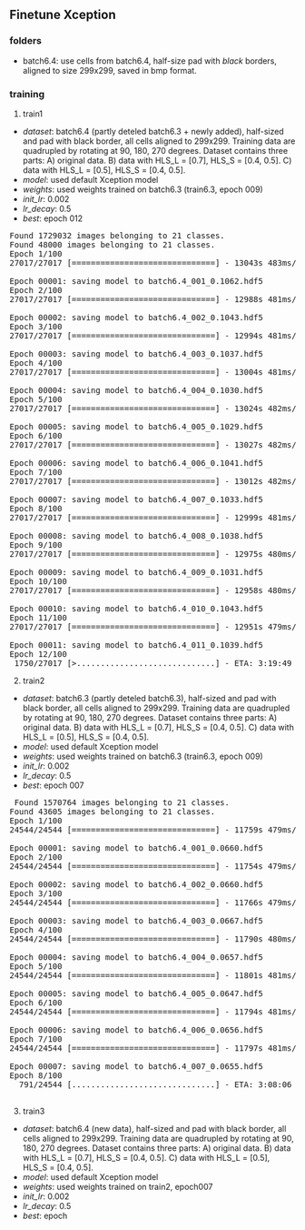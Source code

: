 ## Finetune Xception

### folders
 - batch6.4: use cells from batch6.4, half-size pad with *black* borders, aligned to size 299x299, saved in bmp format. 

### training
1. train1
 - _dataset_: batch6.4 (partly deteled batch6.3 + newly added), half-sized and pad with black border, all cells aligned to 299x299. Training data are quadrupled by rotating at 90, 180, 270 degrees. Dataset contains three parts: A) original data. B) data with HLS_L = [0.7], HLS_S = [0.4, 0.5]. C) data with HLS_L = [0.5], HLS_S = [0.4, 0.5].
 - _model_: used default Xception model
 - _weights_: used weights trained on batch6.3 (train6.3, epoch 009)
 - _init_lr_: 0.002
 - _lr_decay_: 0.5
 - _best_: epoch 012
 
<pre>
Found 1729032 images belonging to 21 classes.
Found 48000 images belonging to 21 classes.
Epoch 1/100
27017/27017 [==============================] - 13043s 483ms/step - loss: 0.1023 - acc: 0.9651 - val_loss: 0.1062 - val_acc: 0.9631

Epoch 00001: saving model to batch6.4_001_0.1062.hdf5
Epoch 2/100
27017/27017 [==============================] - 12988s 481ms/step - loss: 0.0928 - acc: 0.9682 - val_loss: 0.1043 - val_acc: 0.9638

Epoch 00002: saving model to batch6.4_002_0.1043.hdf5
Epoch 3/100
27017/27017 [==============================] - 12994s 481ms/step - loss: 0.0907 - acc: 0.9687 - val_loss: 0.1037 - val_acc: 0.9637

Epoch 00003: saving model to batch6.4_003_0.1037.hdf5
Epoch 4/100
27017/27017 [==============================] - 13004s 481ms/step - loss: 0.0893 - acc: 0.9693 - val_loss: 0.1030 - val_acc: 0.9641

Epoch 00004: saving model to batch6.4_004_0.1030.hdf5
Epoch 5/100
27017/27017 [==============================] - 13024s 482ms/step - loss: 0.0881 - acc: 0.9697 - val_loss: 0.1029 - val_acc: 0.9640

Epoch 00005: saving model to batch6.4_005_0.1029.hdf5
Epoch 6/100
27017/27017 [==============================] - 13027s 482ms/step - loss: 0.0876 - acc: 0.9698 - val_loss: 0.1041 - val_acc: 0.9636

Epoch 00006: saving model to batch6.4_006_0.1041.hdf5
Epoch 7/100
27017/27017 [==============================] - 13012s 482ms/step - loss: 0.0869 - acc: 0.9700 - val_loss: 0.1033 - val_acc: 0.9641

Epoch 00007: saving model to batch6.4_007_0.1033.hdf5
Epoch 8/100
27017/27017 [==============================] - 12999s 481ms/step - loss: 0.0871 - acc: 0.9699 - val_loss: 0.1038 - val_acc: 0.9637

Epoch 00008: saving model to batch6.4_008_0.1038.hdf5
Epoch 9/100
27017/27017 [==============================] - 12975s 480ms/step - loss: 0.0871 - acc: 0.9700 - val_loss: 0.1031 - val_acc: 0.9636

Epoch 00009: saving model to batch6.4_009_0.1031.hdf5
Epoch 10/100
27017/27017 [==============================] - 12958s 480ms/step - loss: 0.0873 - acc: 0.9701 - val_loss: 0.1043 - val_acc: 0.9637

Epoch 00010: saving model to batch6.4_010_0.1043.hdf5
Epoch 11/100
27017/27017 [==============================] - 12951s 479ms/step - loss: 0.0872 - acc: 0.9700 - val_loss: 0.1039 - val_acc: 0.9636

Epoch 00011: saving model to batch6.4_011_0.1039.hdf5
Epoch 12/100
 1750/27017 [>.............................] - ETA: 3:19:49 - loss: 0.0866 - acc: 0.9702
</pre>

2. train2
 - _dataset_: batch6.3 (partly deteled batch6.3), half-sized and pad with black border, all cells aligned to 299x299. Training data are quadrupled by rotating at 90, 180, 270 degrees. Dataset contains three parts: A) original data. B) data with HLS_L = [0.7], HLS_S = [0.4, 0.5]. C) data with HLS_L = [0.5], HLS_S = [0.4, 0.5].
 - _model_: used default Xception model
 - _weights_: used weights trained on batch6.3 (train6.3, epoch 009)
 - _init_lr_: 0.002
 - _lr_decay_: 0.5
 - _best_: epoch 007
 
 <pre>
 Found 1570764 images belonging to 21 classes.
Found 43605 images belonging to 21 classes.
Epoch 1/100
24544/24544 [==============================] - 11759s 479ms/step - loss: 0.0599 - acc: 0.9795 - val_loss: 0.0660 - val_acc: 0.9771

Epoch 00001: saving model to batch6.4_001_0.0660.hdf5
Epoch 2/100
24544/24544 [==============================] - 11754s 479ms/step - loss: 0.0566 - acc: 0.9804 - val_loss: 0.0660 - val_acc: 0.9778

Epoch 00002: saving model to batch6.4_002_0.0660.hdf5
Epoch 3/100
24544/24544 [==============================] - 11766s 479ms/step - loss: 0.0560 - acc: 0.9806 - val_loss: 0.0667 - val_acc: 0.9772

Epoch 00003: saving model to batch6.4_003_0.0667.hdf5
Epoch 4/100
24544/24544 [==============================] - 11790s 480ms/step - loss: 0.0555 - acc: 0.9809 - val_loss: 0.0657 - val_acc: 0.9779

Epoch 00004: saving model to batch6.4_004_0.0657.hdf5
Epoch 5/100
24544/24544 [==============================] - 11801s 481ms/step - loss: 0.0554 - acc: 0.9809 - val_loss: 0.0647 - val_acc: 0.9780

Epoch 00005: saving model to batch6.4_005_0.0647.hdf5
Epoch 6/100
24544/24544 [==============================] - 11794s 481ms/step - loss: 0.0555 - acc: 0.9808 - val_loss: 0.0656 - val_acc: 0.9775

Epoch 00006: saving model to batch6.4_006_0.0656.hdf5
Epoch 7/100
24544/24544 [==============================] - 11797s 481ms/step - loss: 0.0554 - acc: 0.9809 - val_loss: 0.0655 - val_acc: 0.9777

Epoch 00007: saving model to batch6.4_007_0.0655.hdf5
Epoch 8/100
  791/24544 [..............................] - ETA: 3:08:06 - loss: 0.0540 - acc: 0.9819
 </pre>
 
3. train3
 - _dataset_: batch6.4 (new data), half-sized and pad with black border, all cells aligned to 299x299. Training data are quadrupled by rotating at 90, 180, 270 degrees. Dataset contains three parts: A) original data. B) data with HLS_L = [0.7], HLS_S = [0.4, 0.5]. C) data with HLS_L = [0.5], HLS_S = [0.4, 0.5].
 - _model_: used default Xception model
 - _weights_: used weights trained on train2, epoch007
 - _init_lr_: 0.002
 - _lr_decay_: 0.5
 - _best_: epoch 
 
<pre>

</pre>